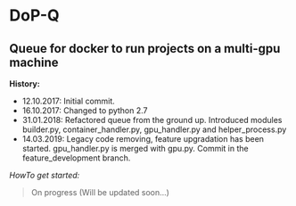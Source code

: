# DoP-Q
## Queue for docker to run projects on a multi-gpu machine ##

__History:__
+ 12.10.2017: Initial commit.
+ 16.10.2017: Changed to python 2.7
+ 31.01.2018: Refactored queue from the ground up. Introduced modules builder.py, container_handler.py, gpu_handler.py and helper_process.py
+ 14.03.2019: Legacy code removing, feature upgradation has been started. gpu_handler.py is merged with gpu.py. Commit in the feature_development branch.

_HowTo get started:_
> On progress (Will be updated soon...)
